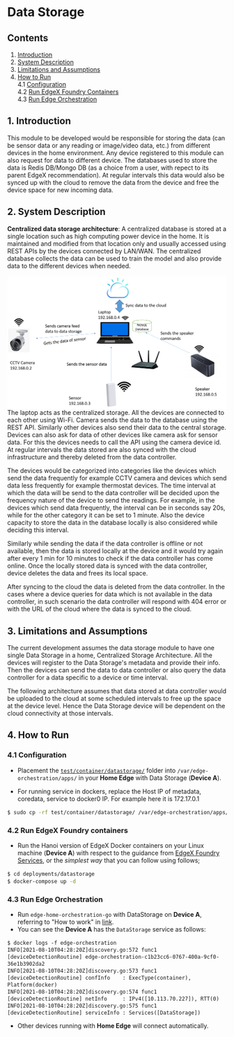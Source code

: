# Data Storage
## Contents
1. [Introduction](#1-introduction)
2. [System Description](#2-system-description)
3. [Limitations and Assumptions](#3-limitations-and-assumptions)
4. [How to Run](#4-how-to-run)  
    4.1 [Configuration](#41-configuration)  
    4.2 [Run EdgeX Foundry Containers](#42-run-edgex-foundry-containers)  
    4.3 [Run Edge Orchestration](#43-run-edge-orchestration)

## 1. Introduction
This module to be developed would be responsible for storing the data (can be sensor data or any reading or image/video data, etc.) from different devices in the home environment. Any device registered to this module can also request for data to different device. The databases used to store the data is Redis DB/Mongo DB (as a choice from a user, with repect to its parent EdgeX recommendation). At regular intervals this data would also be synced up with the cloud to remove the data from the device and free the device space for new incoming data.

## 2. System Description
**Centralized data storage architecture**: A centralized database is stored at a single location such as high computing power device in the home. It is maintained and modified from that location only and usually accessed using REST APIs by the devices connected by LAN/WAN. The centralized database collects the data can be used to train the model and also provide data to the different devices when needed.

<img src="images/System-description-of-Data-Storage.png" alt="image" align="left"/>

The laptop acts as the centralized storage. All the devices are connected to each other using Wi-Fi. Camera sends the data to the database using the REST API. Similarly other devices also send their data to the central storage. Devices can also ask for data of other devices like camera ask for sensor data. For this the devices needs to call the API using the camera device id. At regular intervals the data stored are also synced with the cloud infrastructure and thereby deleted from the data controller.

The devices would be categorized into categories like the devices which send the data frequently for example CCTV camera and devices which send data less frequently for example thermostat devices. The time interval at which the data will be send to the data controller will be decided upon the frequency nature of the device to send the readings. For example, in the devices which send data frequently, the interval can be in seconds say 20s, while for the other category it can be set to 1 minute. Also the device capacity to store the data in the database locally is also considered while deciding this interval.

Similarly while sending the data if the data controller is offline or not available, then the data is stored locally at the device and it would try again after every 1 min for 10 minutes to check if the data controller has come online. Once the locally stored data is synced with the data controller, device deletes the data and frees its local space.

After syncing to the cloud the data is deleted from the data controller. In the cases where a device queries for data which is not available in the data controller, in such scenario the data controller will respond with 404 error or with the URL of the cloud where the data is synced to the cloud.

## 3. Limitations and Assumptions
The current development assumes the data storage module to have one single Data Storage in a home, Centralized Storage Architecture. All the devices will register to the Data Storage's metadata and provide their info. Then the devices can send the data to data controller or also query the data controller for a data specific to a device or time interval.

The following architecture assumes that data stored at data controller would be uploaded to the cloud at some scheduled intervals to free up the space at the device level. Hence the Data Storage device will be dependent on the cloud connectivity at those intervals.

## 4. How to Run

### 4.1 Configuration

- Placement the [`test/container/datastorage/`](../test/container/datastorage/) folder into `/var/edge-orchestration/apps/` in your **Home Edge** with Data Storage (**Device A**).

- For running service in dockers, replace the Host IP of metadata, coredata, service to docker0 IP. For example here it is 172.17.0.1
```sh
$ sudo cp -rf test/container/datastorage/ /var/edge-orchestration/apps/
```

### 4.2 Run EdgeX Foundry containers
- Run the Hanoi version of EdgeX Docker containers on your Linux machine (**Device A**) with respect to the guidance from [EdgeX Foundry Services](https://github.com/edgexfoundry/edgex-go#get-started), or the _simplest way_ that you can follow using follows;

```sh
$ cd deployments/datastorage
$ docker-compose up -d
```

### 4.3 Run Edge Orchestration
- Run `edge-home-orchestration-go` with DataStorage on **Device A**, referring to "How to work" in [link](./platforms/x86_64_linux/x86_64_linux.md#how-to-work).
- You can see the **Device A** has the `DataStorage` service as follows:
```
$ docker logs -f edge-orchestration
INFO[2021-08-10T04:28:20Z]discovery.go:572 func1 [deviceDetectionRoutine] edge-orchestration-c1b23cc6-0767-400a-9cf0-36e1b3902da2
INFO[2021-08-10T04:28:20Z]discovery.go:573 func1 [deviceDetectionRoutine] confInfo    : ExecType(container), Platform(docker)
INFO[2021-08-10T04:28:20Z]discovery.go:574 func1 [deviceDetectionRoutine] netInfo     : IPv4([10.113.70.227]), RTT(0)
INFO[2021-08-10T04:28:20Z]discovery.go:575 func1 [deviceDetectionRoutine] serviceInfo : Services([DataStorage])
```
- Other devices running with **Home Edge** will connect automatically.
